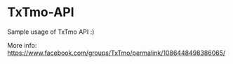 # TxTmo-API
Sample usage of TxTmo API :)

More info: https://www.facebook.com/groups/TxTmo/permalink/1086448498386065/
